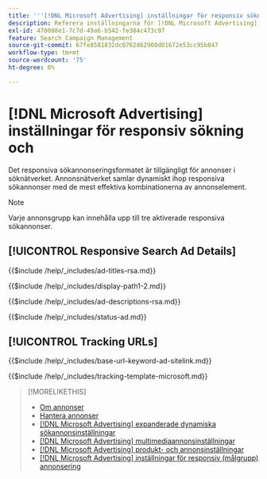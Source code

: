 ```yaml
---
title: '''[!DNL Microsoft Advertising] inställningar för responsiv sökning'
description: Referera inställningarna för [!DNL Microsoft Advertising] responsiva sökannonser.
exl-id: 470008e1-7c7d-49a6-b542-fe384c473c97
feature: Search Campaign Management
source-git-commit: 67fe8581832dc0762d62908d01672e53cc95b847
workflow-type: tm+mt
source-wordcount: '75'
ht-degree: 0%

---
```


# [!DNL Microsoft Advertising] inställningar för responsiv sökning och

Det responsiva sökannonseringsformatet är tillgängligt för annonser i söknätverket. Annonsnätverket samlar dynamiskt ihop responsiva sökannonser med de mest effektiva kombinationerna av annonselement.

>[!NOTE]
>
>Varje annonsgrupp kan innehålla upp till tre aktiverade responsiva sökannonser.

## [!UICONTROL Responsive Search Ad Details]

<!-- **[!UICONTROL Ad Titles]:** -->

{{$include /help/_includes/ad-titles-rsa.md}}

<!-- **[!UICONTROL Display Path 1]**, **[!UICONTROL Display Path 2]:** -->

{{$include /help/_includes/display-path1-2.md}}

<!-- **[!UICONTROL Ad Descriptions]:** -->

{{$include /help/_includes/ad-descriptions-rsa.md}}

<!-- **[!UICONTROL Status]:** -->

{{$include /help/_includes/status-ad.md}}

## [!UICONTROL Tracking URLs]

<!-- **[!UICONTROL Base URl]:** -->

{{$include /help/_includes/base-url-keyword-ad-sitelink.md}}

<!-- **[!UICONTROL Tracking Template]:** -->

{{$include /help/_includes/tracking-template-microsoft.md}}


>[!MORELIKETHIS]
>
>* [Om annonser](ad-about.md)
>* [Hantera annonser](ad-manage.md)
>* [[!DNL Microsoft Advertising] expanderade dynamiska sökannonsinställningar](ad-settings-microsoft-dsa.md)
>* [[!DNL Microsoft Advertising] multimediaannonsinställningar](ad-settings-microsoft-multimedia.md)
>* [[!DNL Microsoft Advertising] produkt- och annonsinställningar](ad-settings-microsoft-product.md)
>* [[!DNL Microsoft Advertising] inställningar för responsiv (målgrupp) annonsering](ad-settings-microsoft-responsive.md)
